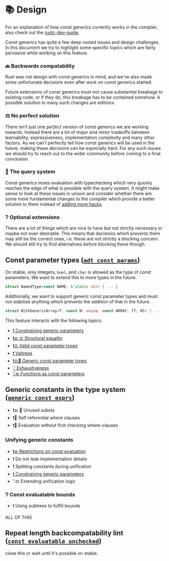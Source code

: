 # 📚 Design

For an explanation of how const generics currently works in the compiler,
also check out the [rustc-dev-guide](https://rustc-dev-guide.rust-lang.org/constants.html).


Const generics has quite a few deep rooted issues and design challenges.
In this document we try to highlight some specific topics which are fairly
pervasive while working on this feature.

### 🔙 Backwards compatability

Rust was not design with const generics in mind, and we've also made
some unfortunate decisions even after work on const generics started.

Future extensions of const generics must not cause substantial breakage
to existing code, or if they do, this breakage has to be contained somehow.
A possible solution to many such changes are editions.

### ⚖️ No perfect solution

There isn't just one *perfect* version of const generics we are working towards.
Instead there are a lot of major and minor tradeoffs between learnability, expressiveness,
implementation complexity and many other factors. As we can't perfectly tell how
const generics will be used in the future, making these decisions can be especially
hard. For any such issues we should try to reach out to the wider community before
coming to a final conclusion.

### 🔄 The query system

Const generics mixes evaluation with typechecking which very quickly reaches the edge
of what is possible with the query system. It might make sense to look at these issues in
unison and consider whether there are some more fundamental changes to the compiler which
provide a better solution to them instead of [adding more hacks](https://doc.rust-lang.org/nightly/nightly-rustc/rustc_middle/ty/struct.WithOptConstParam.html).

### ❔ Optional extensions

There are a lot of things which are nice to have but not strictly necessary or maybe not even
desirable. This means that decisions which prevents them may still be the correct ones,
i.e. these are not strictly a blocking concern.
We should still try to find alternatives before blocking these though.

## Const parameter types ([`adt_const_params`](https://github.com/rust-lang/rust/issues/95174))

On stable, only integers, `bool`, and `char` is allowed as the type of const parameters.
We want to extend this to more types in the future.
```rust
struct NamedType<const NAME: &'static str> { ... }
```

Additionally, we want to support generic const parameter types and must not stabilize anything
which prevents the addition of that in the future.
```rust
struct WithGenericArray<T, const N: usize, const ARRAY: [T; N]> { ... }
```

This feature interacts with the following topics:

- [❗ Constraining generic parameters](./design/constraining-generic-parameters.html)
- [❗🔙 ⚖️ Structural equality](./design/structural-equality.html)
- [❗⚖️ Valid const parameter types](./design/valid-const-parameter-types.html)
- [❗ Valtrees](./design/valtrees.html)
- [❗⚖️🔄 Generic const parameter types](./design/generic-const-param-types.html)
- [❔ Exhaustiveness](./design/exhaustiveness.html)
- [❔🔙 Functions as const parameters](./design/functions-as-const-parameters.html)

## Generic constants in the type system ([`generic_const_exprs`](https://github.com/rust-lang/rust/issues/76560))

- ❗🔙 🔄 Unused substs
- ❗🔄 Self referential where clauses
- ❗🔄 Evaluation without first checking where-clauses
### Unifying generic constants

- [❗🔙 Restrictions on const evaluation](./design/const-eval-requirements.html)
- ❗ Do not leak implementation details
- ❗ Splitting constants during unification
- [❗ Constraining generic parameters](./design/constraining-generic-parameters.html)
- ❔⚖️ Extending unification logic

### ❔ Const evaluatable bounds

- ❗ Using subtrees to fulfill bounds

ALL OF THIS

## Repeat length backcompatability lint ([`const_evaluatable_unchecked`](https://github.com/rust-lang/rust/issues/76200))

close this or wait until it's possible on stable.
